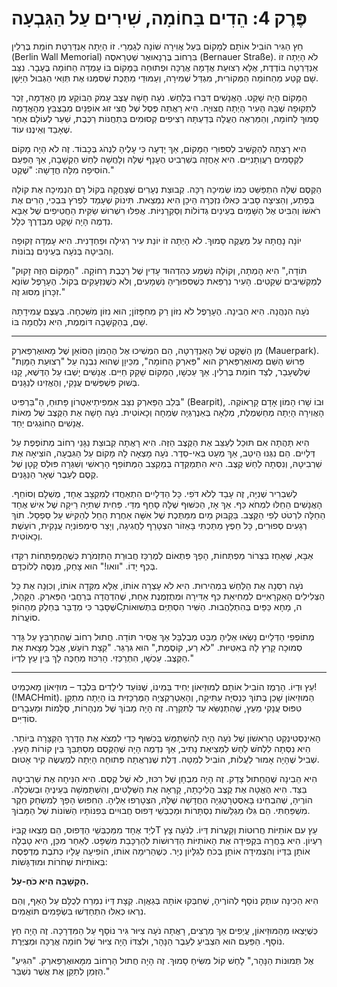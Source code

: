 
# פֶּרֶק 4: הֵדִים בַּחוֹמָה, שִׁירִים עַל הַגִּבְעָה

חֵץ הַגִּיר הוֹבִיל אוֹתָם לְמָקוֹם בַּעַל אֲוִירָה שׁוֹנָה לְגַמְרֵי. זוֹ הָיְתָה אַנְדַּרְטַת חוֹמַת בֶּרְלִין (Berlin Wall Memorial) בִּרְחוֹב בֶּרְנָאוּאֶר שְׁטְרָאסֶה (Bernauer Straße). לֹא הָיְתָה זוֹ אַנְדַּרְטָה בּוֹדֶדֶת, אֶלָּא רְצוּעַת אֲדָמָה אֲרֻכָּה וּפְתוּחָה בַּמָּקוֹם בּוֹ עָמְדָה הַחוֹמָה בֶּעָבָר. נִצַּב שָׁם קֶטַע מֵהַחוֹמָה הַמְּקוֹרִית, מִגְדַּל שְׁמִירָה, וְעַמּוּדֵי מַתֶּכֶת שֶׁסִּמְּנוּ אֶת תְּוַאי הַגְּבוּל הַיָּשָׁן.

הַמָּקוֹם הָיָה שָׁקֵט. הָאֲנָשִׁים דִּבְּרוּ בְּלַחַשׁ. נֹעָה חָשָׁה עֶצֶב עָמֹק הַבּוֹקֵעַ מִן הָאֲדָמָה, זֵכֶר לִתְקוּפָה שֶׁבָּהּ הָעִיר הָיְתָה חֲצוּיָה. הִיא רָאֲתָה פֶּסֶל שֶׁל חֲצִי זוּג אוֹפַנַּיִם מְבַצְבֵּץ מֵהָאֲדָמָה סָמוּךְ לַחוֹמָה, וְהַמַּרְאֶה הֶעֱלָה בְּדַעְתָּהּ רְצִיפִים קְסוּמִים בְּתַחֲנוֹת רַכֶּבֶת, שַׁעַר לְעוֹלָם אַחֵר שֶׁאָבַד וְאֵינֶנּוּ עוֹד.

הִיא רָצְתָה לְהַקְשִׁיב לְסִפּוּרֵי הַמָּקוֹם, אַךְ יָדְעָה כִּי עָלֶיהָ לִנְהֹג בְּכָבוֹד. זֶה לֹא הָיָה מָקוֹם לִקְסָמִים רַעֲוַתָנִיִּים. הִיא אָחֲזָה בְּשַׁרְבִיט הֶעָנָף שֶׁלָּהּ וְלָחֲשָׁה לַחַשׁ הַקְשָׁבָה, אַךְ הַפַּעַם הוֹסִיפָה מִלָּה חֲדָשָׁה: "שֶׁקֶט."

הַקֶּסֶם שֶׁלָּהּ הִתְפַּשֵּׁט כְּמוֹ שְׂמִיכָה רַכָּה. קְבוּצַת נְעָרִים שֶׁצָּחֲקָה בְּקוֹל רָם הִנְמִיכָה אֶת קוֹלָהּ בְּפֶתַע, וְהֵצִיצָה סָבִיב כְּאִלּוּ נִזְכְּרָה הֵיכָן הִיא נִמְצֵאת. תִּינוֹק שֶׁעָמַד לִפְרֹץ בִּבְכִי, הֵרִים אֶת רֹאשׁוֹ וְהִבִּיט אֶל הַשָּׁמַיִם בְּעֵינַיִם גְּדוֹלוֹת וְסַקְרָנִיּוֹת. אֲפִלּוּ רִשְׁרוּשׁ שַׂקִּית הַחֲטִיפִים שֶׁל אַבָּא נִדְמֶה הָיָה שָׁקֵט מִבְּדֶרֶךְ כְּלָל.

יוֹנָה נָחֲתָה עַל מַעֲקֶה סָמוּךְ. לֹא הָיְתָה זוֹ יוֹנַת עִיר רְגִילָה וּפַחְדָנִית. הִיא עָמְדָה זְקוּפָה וְהִבִּיטָה בְּנֹעָה בְּעֵינַיִם נְבוֹנוֹת.

"תּוֹדָה," הִיא הָמְתָה, וְקוֹלָהּ נִשְׁמַע כְּהִדְהוּד עָדִין שֶׁל רַכֶּבֶת רְחוֹקָה. "הַמָּקוֹם הַזֶּה זָקוּק לְמַקְשִׁיבִים שְׁקֵטִים. הָעִיר נִרְפֵּאת כְּשֶׁסִּפּוּרֶיהָ נִשְׁמָעִים, וְלֹא כְּשֶׁנִּזְעָקִים בְּקוֹל. הֶעָרָפֶל שׂוֹנֵא זִכָּרוֹן מִסּוּג זֶה."

נֹעָה הִנְהֲנָה. הִיא הֵבִינָה. הֶעָרָפֶל לֹא נִזּוֹן רַק מֵחִפָּזוֹן; הוּא נִזּוֹן מִשִּׁכְחָה. בְּעֶצֶם עֲמִידָתָהּ שָׁם, בְּהַקְשָׁבָה דּוֹמֶמֶת, הִיא נִלְחֲמָה בּוֹ.

***

מִן הַשֶּׁקֶט שֶׁל הָאַנְדַּרְטָה, הֵם הִמְשִׁיכוּ אֶל הֶהָמוֹן הַסּוֹאֵן שֶׁל מָאוּאֶרְפַּארְק (Mauerpark). פֵּרוּשׁ הַשֵּׁם מָאוּאֶרְפַּארְק הוּא "פַּארְק הַחוֹמָה", מִכֵּיוָן שֶׁהוּא נִבְנָה עַל "רְצוּעַת הַמָּוֶת" שֶׁלְּשֶׁעָבַר, לְצַד חוֹמַת בֶּרְלִין. אַךְ עַכְשָׁו, הַמָּקוֹם שָׁקַק חַיִּים. אֲנָשִׁים יָשְׁבוּ עַל הַדֶּשֶׁא, קָנוּ בְּשׁוּק פִּשְׁפְּשִׁים עֲנָקִי, וְהֶאֱזִינוּ לְנַגָּנִים.

בְּלֵב הַפַּארְק נִצַּב אַמְפִיתֵיאַטְרוֹן פָּתוּחַ, הַ"בֵּרְפִּיט" (Bearpit), וּבוֹ שָׁרוּ הָמוֹן אָדָם קָרָאוֹקֶה. הָאֲוִירָה הָיְתָה מְחַשְׁמֶלֶת, מְלֵאָה בְּאֵנֶרְגְּיָה שְׂמֵחָה וְכָאוֹטִית. נֹעָה חָשָׁה אֶת הַקֶּצֶב שֶׁל מֵאוֹת אֲנָשִׁים הַחוֹגְגִים יַחַד.

הִיא תָּהֲתָה אִם תּוּכַל לְעַצֵּב אֶת הַקֶּצֶב הַזֶּה. הִיא רָאֲתָה קְבוּצַת נַגָּנֵי רְחוֹב מְתוֹפֶפֶת עַל דְּלָיִים. הֵם נִגְּנוּ הֵיטֵב, אַךְ מְעַט בְּאִי-סֵדֶר. נֹעָה מָצְאָה לָהּ מָקוֹם עַל הַגִּבְעָה, הוֹצִיאָה אֶת שַׁרְבִיטָהּ, וְנִסְּתָה לַחַשׁ קֶצֶב. הִיא הִתְמַקְּדָה בְּמַקְצֵב הַמְּתוֹפֵף הָרָאשִׁי וְשִׁגְּרָה פּוּלְס קָטָן שֶׁל קֶסֶם לְעֵבֶר שְׁאָר הַנַּגָּנִים.

לְשִׁבְרִיר שְׁנִיָּה, זֶה עָבַד לְלֹא דֹּפִי. כָּל הַדְּלָיִים הִתְאַחֲדוּ לְמִקְצָב אֶחָד, מֻשְׁלָם וְסוֹחֵף. הָאֲנָשִׁים הֵחֵלּוּ לִמְחֹא כַּף. אַךְ אָז, הַכִּשּׁוּף שֶׁלָּהּ סָחַף מִדַּי. פַּחִית שְׁתִיָּה רֵיקָה שֶׁל אִישׁ אֶחָד הֵחֵלָּה לִרְטֹט לְפִי הַקֶּצֶב. בַּקְבּוּק מַיִם מִמַּתֶּכֶת שֶׁל אִשָּׁה אַחֶרֶת הֵחֵל לְהַקִּישׁ עַל סַפְסָל. תוֹךְ רְגָעִים סְפוּרִים, כָּל חֵפֶץ מַתַּכְתִּי בָּאֵזוֹר הִצְטָרֵף לַחֲגִיגָה, וְיָצַר סִימְפוֹנְיָה עֲנָקִית, רוֹעֶשֶׁת וְכָאוֹטִית.

אַבָּא, שֶׁאָחַז בִּצְרוֹר מַפְתְּחוֹת, הָפַךְ פִּתְאוֹם לְמֶרְכַּז חֲבוּרַת הַתִּזְמֹרֶת כְּשֶׁהַמַּפְתְּחוֹת רִקְּדוּ בְּכַף יָדוֹ. "וואו!" הוּא צָחַק, מְנַסֶּה לְלוֹכְדָם.

נֹעָה רִסְּנָה אֶת הַלַּחַשׁ בִּמְהִירוּת. הִיא לֹא עָצְרָה אוֹתוֹ, אֶלָּא מִקְּדָה אוֹתוֹ, וְכִוְּנָה אֶת כָּל הַצְּלִילִים הָאַקְרָאִיִּים לִמְחִיאַת כַּף אַדִּירָה וּמְתֻזְמֶנֶת אַחַת, שֶׁהִדְהֲדָה בְּרַחֲבֵי הַפַּארְק. הַקָּהָל, שֶׁסָּבַר כִּי מְדֻבָּר בְּחֵלֶק מֵהַהוֹפָCָה, מָחָא כַּפַּיִם בְּהִתְלַהֲבוּת. הַשִּׁיר הִסְתַּיֵּם בִּתְשׁוּאוֹת סוֹעֲרוֹת.

מְתוֹפְפֵי הַדְּלָיִים נָשְׂאוּ אֵלֶיהָ מַבָּט מְבֻלְבָּל אַךְ אֲסִיר תּוֹדָה. חֲתוּל רְחוֹב שֶׁהִתְרַבֵּץ עַל גָּדֵר סְמוּכָה קָרַץ לָהּ בְּאִטִּיּוּת. "לֹא רַע, קוֹסֶמֶת," הוּא גִּרְגֵּר. "קְצָת רוֹעֵשׁ, אֲבָל מָצָאת אֶת הַקֶּצֶב. עַכְשָׁו, הִתְרַכְּזִי. הָרִכּוּז מְחַכֶּה לָךְ בֵּין עֵץ לִדְיוֹ."

***

עֵץ וּדְיוֹ. הָרֶמֶז הוֹבִיל אוֹתָם לְמוּזֵיאוֹן יְחִיד בְּמִינוֹ, שֶׁנּוֹעַד לִילָדִים בִּלְבַד – מוּזֵיאוֹן מָאכְמִיט! (!MACHmit). הַמּוּזֵיאוֹן שָׁכַן בְּתוֹךְ כְּנֵסִיָּה עַתִּיקָה, וְהָאַטְרַקְצְיָה הַמֶּרְכָּזִית בּוֹ הָיְתָה מִתְקַן טִפּוּס עֲנָקִי מֵעֵץ, שֶׁהִתְנַשֵּׂא עַד לַתִּקְרָה. זֶה הָיָה מָבוֹךְ שֶׁל מִנְהָרוֹת, סֻלָּמוֹת וּמַעְבָרִים סוֹדִיִּים.

הָאִינְסְטִינְקְט הָרִאשׁוֹן שֶׁל נֹעָה הָיָה לְהִשְׁתַּמֵּשׁ בְּכִשּׁוּף כְּדֵי לִמְצֹא אֶת הַדֶּרֶךְ הַקְּצָרָה בְּיוֹתֵר. הִיא נִסְּתָה לִלְחֹשׁ לַחַשׁ לִמְצִיאַת נָתִיב, אַךְ נִדְמֶה הָיָה שֶׁהַקֶּסֶם מִסְתַּבֵּךְ בֵּין קוֹרוֹת הָעֵץ. שְׁבִיל שֶׁהָיָה אָמוּר לַעֲלוֹת, הוֹבִיל לְמַטָּה. דֶּלֶת שֶׁנִּרְאֲתָה פְּתוּחָה הָיְתָה לְמַעֲשֶׂה קִיר אָטוּם.

הִיא הֵבִינָה שֶׁהֶחָתוּל צָדַק. זֶה הָיָה מִבְחָן שֶׁל רִכּוּז, לֹא שֶׁל קֶסֶם. הִיא הִנִּיחָה אֶת שַׁרְבִיטָהּ בַּצַּד. הִיא הֶאֱטָה אֶת קֶצֶב הֲלִיכָתָהּ, קָרְאָה אֶת הַשְּׁלָטִים, וְהִשְׁתַּמְּשָׁה בְּעֵינֶיהָ וּבְשִׂכְלָהּ. הוֹרֶיהָ, שֶׁהִבְחִינוּ בָּאַסְטְרָטֶגְיָה הַחֲדָשָׁה שֶׁלָּהּ, הִצְטָרְפוּ אֵלֶיהָ. הַחִפּוּשׂ הָפַךְ לְמִשְׂחַק חֵקֶר מִשְׁפַּחְתִּי. הֵם גִּלּוּ מַגְלֵשׁוֹת נִסְתָּרוֹת וּמַכְבְּשֵׁי דְּפוּס חֲבוּיִים בְּפִנּוֹתָיו הַשּׁוֹנוֹת שֶׁל הַמָּבוֹךְ.

לְיַד אֶחָד מִמַּכְבְּשֵׁי הַדְּפוּס, הֵם מָצְאוּ קֻבִּיּוֹT עֵץ עִם אוֹתִיּוֹת חֲרוּטוֹת וְקַעֲרוֹת דְּיוֹ. לְנֹעָה צָץ רַעְיוֹן. הִיא בָּחֲרָה בִּקְפִידָה אֶת הָאוֹתִיּוֹת הַדְּרוּשׁוֹת לְהַרְכָּבַת מִשְׁפָּט. לְאַחַר מִכֵּן, הִיא טָבְלָה אוֹתָן בַּדְּיוֹ וְהִצְמִידָה אוֹתָן בְּכֹחַ לְגִלָּיוֹן נְיָר. כְּשֶׁהֵרִימָה אוֹתוֹ, הוֹפִיעָה עָלָיו כְּתֹבֶת מֻדְפֶּסֶת בְּאוֹתִיּוֹת שְׁחֹרוֹת וּמוּדְגָּשׁוֹת:

**הַקְשָׁבָה הִיא כֹּחַ-עָל.**

הִיא הֵכִינָה עותֶק נוֹסָף לְהוֹרֶיהָ, שֶׁחִבְּקוּ אוֹתָהּ בְּגַאֲוָה. קְצָת דְּיוֹ נִמְרַח לְכֻלָּם עַל הָאַף, וְהֵם נִרְאוּ כְּאִלּוּ הִתְחַדְּשׁוּ בִּשְׂפָמִים תּוֹאֲמִים.

כְּשֶׁיָּצְאוּ מֵהַמּוּזֵיאוֹן, עֲיֵפִים אַךְ מְרֻצִּים, רָאֲתָה נֹעָה צִיּוּר גִּיר נוֹסָף עַל הַמִּדְרָכָה. זֶה הָיָה חֵץ נוֹסָף. הַפַּעַם הוּא הִצְבִּיעַ לְעֵבֶר הַנָּהָר, וּלְצִדּוֹ הָיָה צִיּוּר שֶׁל חוֹמָה אֲרֻכָּה וּמְצֻיֶּרֶת.

"אֶל תְּמוּנוֹת הַנָּהָר," לָחַשׁ קוֹל מִשִּׂיחַ סָמוּךְ. זֶה הָיָה חֲתוּל הָרְחוֹב מִמָּאוּאֶרְפַּארְק. "הִגִּיעַ הַזְּמַן לְתַקֵּן אֶת אֲשֶׁר נִשְׁבַּר."
